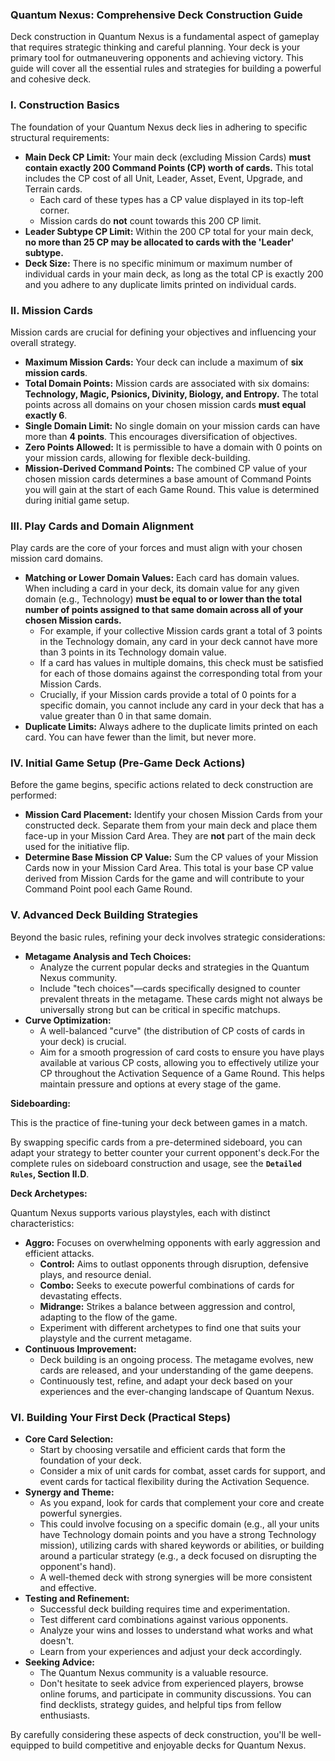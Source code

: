 ### **Quantum Nexus: Comprehensive Deck Construction Guide**

Deck construction in Quantum Nexus is a fundamental aspect of gameplay that requires strategic thinking and careful planning. Your deck is your primary tool for outmaneuvering opponents and achieving victory. This guide will cover all the essential rules and strategies for building a powerful and cohesive deck.

### **I. Construction Basics**

The foundation of your Quantum Nexus deck lies in adhering to specific structural requirements:

* **Main Deck CP Limit:** Your main deck (excluding Mission Cards) **must contain exactly 200 Command Points (CP) worth of cards.** This total includes the CP cost of all Unit, Leader, Asset, Event, Upgrade, and Terrain cards.  
  * Each card of these types has a CP value displayed in its top-left corner.  
  * Mission cards do **not** count towards this 200 CP limit.  
* **Leader Subtype CP Limit:** Within the 200 CP total for your main deck, **no more than 25 CP may be allocated to cards with the 'Leader' subtype.**  
* **Deck Size:** There is no specific minimum or maximum number of individual cards in your main deck, as long as the total CP is exactly 200 and you adhere to any duplicate limits printed on individual cards.

### **II. Mission Cards**

Mission cards are crucial for defining your objectives and influencing your overall strategy.

* **Maximum Mission Cards:** Your deck can include a maximum of **six mission cards**.  
* **Total Domain Points:** Mission cards are associated with six domains: **Technology, Magic, Psionics, Divinity, Biology, and Entropy.** The total points across all domains on your chosen mission cards **must equal exactly 6**.  
* **Single Domain Limit:** No single domain on your mission cards can have more than **4 points**. This encourages diversification of objectives.  
* **Zero Points Allowed:** It is permissible to have a domain with 0 points on your mission cards, allowing for flexible deck-building.  
* **Mission-Derived Command Points:** The combined CP value of your chosen mission cards determines a base amount of Command Points you will gain at the start of each Game Round. This value is determined during initial game setup.

### **III. Play Cards and Domain Alignment**

Play cards are the core of your forces and must align with your chosen mission card domains.

* **Matching or Lower Domain Values:** Each card has domain values. When including a card in your deck, its domain value for any given domain (e.g., Technology) **must be equal to or lower than the total number of points assigned to that same domain across all of your chosen Mission cards.**  
  * For example, if your collective Mission cards grant a total of 3 points in the Technology domain, any card in your deck cannot have more than 3 points in its Technology domain value.  
  * If a card has values in multiple domains, this check must be satisfied for each of those domains against the corresponding total from your Mission Cards.  
  * Crucially, if your Mission cards provide a total of 0 points for a specific domain, you cannot include any card in your deck that has a value greater than 0 in that same domain.  
* **Duplicate Limits:** Always adhere to the duplicate limits printed on each card. You can have fewer than the limit, but never more.

### **IV. Initial Game Setup (Pre-Game Deck Actions)**

Before the game begins, specific actions related to deck construction are performed:

* **Mission Card Placement:** Identify your chosen Mission Cards from your constructed deck. Separate them from your main deck and place them face-up in your Mission Card Area. They are **not** part of the main deck used for the initiative flip.  
* **Determine Base Mission CP Value:** Sum the CP values of your Mission Cards now in your Mission Card Area. This total is your base CP value derived from Mission Cards for the game and will contribute to your Command Point pool each Game Round.

### **V. Advanced Deck Building Strategies**

Beyond the basic rules, refining your deck involves strategic considerations:

* **Metagame Analysis and Tech Choices:**  
  * Analyze the current popular decks and strategies in the Quantum Nexus community.  
  * Include "tech choices"—cards specifically designed to counter prevalent threats in the metagame. These cards might not always be universally strong but can be critical in specific matchups.  
* **Curve Optimization:**  
  * A well-balanced "curve" (the distribution of CP costs of cards in your deck) is crucial.  
  * Aim for a smooth progression of card costs to ensure you have plays available at various CP costs, allowing you to effectively utilize your CP throughout the Activation Sequence of a Game Round. This helps maintain pressure and options at every stage of the game.

**Sideboarding:**

This is the practice of fine-tuning your deck between games in a match.

By swapping specific cards from a pre-determined sideboard, you can adapt your strategy to better counter your current opponent's deck.For the complete rules on sideboard construction and usage, see the **`Detailed Rules`, Section II.D**.

**Deck Archetypes:**

Quantum Nexus supports various playstyles, each with distinct characteristics:

* **Aggro:** Focuses on overwhelming opponents with early aggression and efficient attacks.  
  * **Control:** Aims to outlast opponents through disruption, defensive plays, and resource denial.  
  * **Combo:** Seeks to execute powerful combinations of cards for devastating effects.  
  * **Midrange:** Strikes a balance between aggression and control, adapting to the flow of the game.  
  * Experiment with different archetypes to find one that suits your playstyle and the current metagame.  
* **Continuous Improvement:**  
  * Deck building is an ongoing process. The metagame evolves, new cards are released, and your understanding of the game deepens.  
  * Continuously test, refine, and adapt your deck based on your experiences and the ever-changing landscape of Quantum Nexus.

### **VI. Building Your First Deck (Practical Steps)**

* **Core Card Selection:**  
  * Start by choosing versatile and efficient cards that form the foundation of your deck.  
  * Consider a mix of unit cards for combat, asset cards for support, and event cards for tactical flexibility during the Activation Sequence.  
* **Synergy and Theme:**  
  * As you expand, look for cards that complement your core and create powerful synergies.  
  * This could involve focusing on a specific domain (e.g., all your units have Technology domain points and you have a strong Technology mission), utilizing cards with shared keywords or abilities, or building around a particular strategy (e.g., a deck focused on disrupting the opponent's hand).  
  * A well-themed deck with strong synergies will be more consistent and effective.  
* **Testing and Refinement:**  
  * Successful deck building requires time and experimentation.  
  * Test different card combinations against various opponents.  
  * Analyze your wins and losses to understand what works and what doesn't.  
  * Learn from your experiences and adjust your deck accordingly.  
* **Seeking Advice:**  
  * The Quantum Nexus community is a valuable resource.  
  * Don't hesitate to seek advice from experienced players, browse online forums, and participate in community discussions. You can find decklists, strategy guides, and helpful tips from fellow enthusiasts.

By carefully considering these aspects of deck construction, you'll be well-equipped to build competitive and enjoyable decks for Quantum Nexus.
